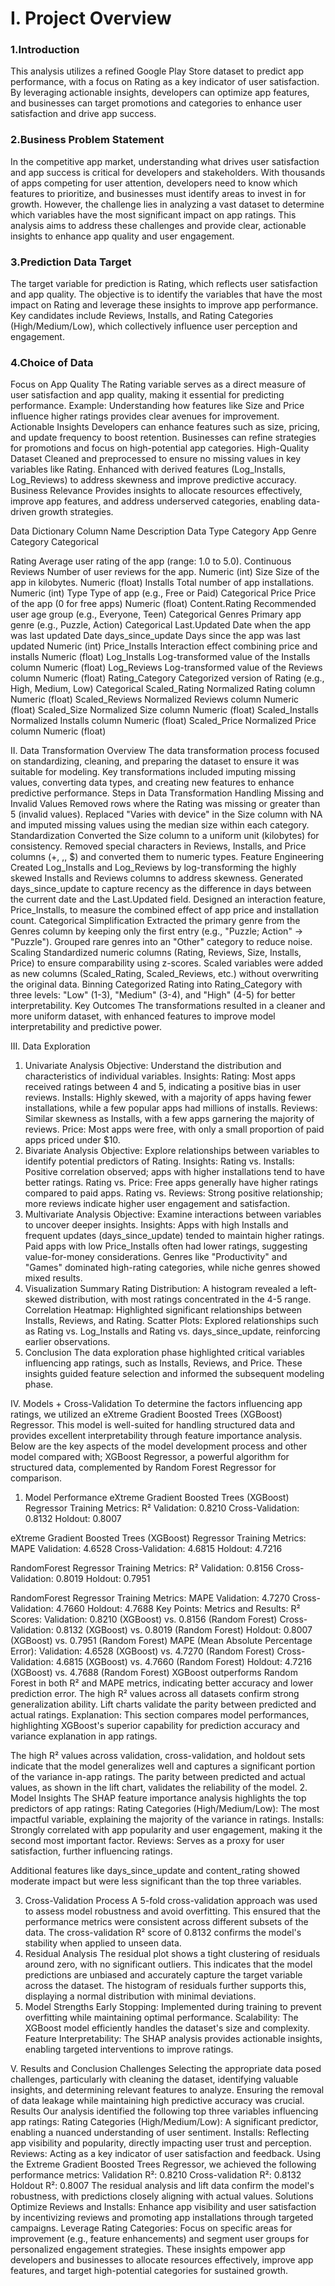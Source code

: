 # I. ​Project Overview 
### 1.Introduction
This analysis utilizes a refined Google Play Store dataset to predict app performance, with a focus on Rating as a key indicator of user satisfaction. By leveraging actionable insights, developers can optimize app features, and businesses can target promotions and categories to enhance user satisfaction and drive app success.

### 2.Business Problem Statement
In the competitive app market, understanding what drives user satisfaction and app success is critical for developers and stakeholders. With thousands of apps competing for user attention, developers need to know which features to prioritize, and businesses must identify areas to invest in for growth. However, the challenge lies in analyzing a vast dataset to determine which variables have the most significant impact on app ratings. This analysis aims to address these challenges and provide clear, actionable insights to enhance app quality and user engagement.
### 3.Prediction Data Target
The target variable for prediction is Rating, which reflects user satisfaction and app quality. The objective is to identify the variables that have the most impact on Rating and leverage these insights to improve app performance. Key candidates include Reviews, Installs, and Rating Categories (High/Medium/Low), which collectively influence user perception and engagement.
### 4.Choice of Data
Focus on App Quality
The Rating variable serves as a direct measure of user satisfaction and app quality, making it essential for predicting performance.
Example: Understanding how features like Size and Price influence higher ratings provides clear avenues for improvement.
Actionable Insights
Developers can enhance features such as size, pricing, and update frequency to boost retention.
Businesses can refine strategies for promotions and focus on high-potential app categories.
High-Quality Dataset
Cleaned and preprocessed to ensure no missing values in key variables like Rating.
Enhanced with derived features (Log_Installs, Log_Reviews) to address skewness and improve predictive accuracy.
Business Relevance
Provides insights to allocate resources effectively, improve app features, and address underserved categories, enabling data-driven growth strategies.

Data Dictionary
Column Name
Description
Data Type
Category
App Genre Category 
Categorical


Rating
Average user rating of the app (range: 1.0 to 5.0).
Continuous
Reviews
Number of user reviews for the app.
Numeric (int)
Size
Size of the app in kilobytes.
Numeric (float)
Installs
Total number of app installations.
Numeric (int)
Type
Type of app (e.g., Free or Paid)
Categorical
Price
Price of the app (0 for free apps)
Numeric (float)
Content.Rating
Recommended user age group (e.g., Everyone, Teen)
Categorical
Genres
Primary app genre (e.g., Puzzle, Action)
Categorical
Last.Updated
Date when the app was last updated
Date
days_since_update
Days since the app was last updated
Numeric (int)
Price_Installs
Interaction effect combining price and installs
Numeric (float)
Log_Installs
Log-transformed value of the Installs column
Numeric (float)
Log_Reviews
Log-transformed value of the Reviews column
Numeric (float)
Rating_Category
Categorized version of Rating (e.g., High, Medium, Low)
Categorical
Scaled_Rating
Normalized Rating column
Numeric (float)
Scaled_Reviews
Normalized Reviews column
Numeric (float)
Scaled_Size
Normalized Size column
Numeric (float)
Scaled_Installs
Normalized Installs column
Numeric (float)
Scaled_Price
Normalized Price column
Numeric (float)



II. Data Transformation
Overview
The data transformation process focused on standardizing, cleaning, and preparing the dataset to ensure it was suitable for modeling. Key transformations included imputing missing values, converting data types, and creating new features to enhance predictive performance.
Steps in Data Transformation
Handling Missing and Invalid Values
Removed rows where the Rating was missing or greater than 5 (invalid values).
Replaced "Varies with device" in the Size column with NA and imputed missing values using the median size within each category.
Standardization
Converted the Size column to a uniform unit (kilobytes) for consistency.
Removed special characters in Reviews, Installs, and Price columns (+, ,, $) and converted them to numeric types.
Feature Engineering
Created Log_Installs and Log_Reviews by log-transforming the highly skewed Installs and Reviews columns to address skewness.
Generated days_since_update to capture recency as the difference in days between the current date and the Last.Updated field.
Designed an interaction feature, Price_Installs, to measure the combined effect of app price and installation count.
Categorical Simplification
Extracted the primary genre from the Genres column by keeping only the first entry (e.g., "Puzzle; Action" → "Puzzle").
Grouped rare genres into an "Other" category to reduce noise.
Scaling
Standardized numeric columns (Rating, Reviews, Size, Installs, Price) to ensure comparability using z-scores.
Scaled variables were added as new columns (Scaled_Rating, Scaled_Reviews, etc.) without overwriting the original data.
Binning
Categorized Rating into Rating_Category with three levels: "Low" (1-3), "Medium" (3-4), and "High" (4-5) for better interpretability.
Key Outcomes
The transformations resulted in a cleaner and more uniform dataset, with enhanced features to improve model interpretability and predictive power.

III. Data Exploration
1. Univariate Analysis
Objective: Understand the distribution and characteristics of individual variables.
Insights:
Rating: Most apps received ratings between 4 and 5, indicating a positive bias in user reviews.
Installs: Highly skewed, with a majority of apps having fewer installations, while a few popular apps had millions of installs.
Reviews: Similar skewness as Installs, with a few apps garnering the majority of reviews.
Price: Most apps were free, with only a small proportion of paid apps priced under $10.
2. Bivariate Analysis
Objective: Explore relationships between variables to identify potential predictors of Rating.
Insights:
Rating vs. Installs: Positive correlation observed; apps with higher installations tend to have better ratings.
Rating vs. Price: Free apps generally have higher ratings compared to paid apps.
Rating vs. Reviews: Strong positive relationship; more reviews indicate higher user engagement and satisfaction.
3. Multivariate Analysis
Objective: Examine interactions between variables to uncover deeper insights.
Insights:
Apps with high Installs and frequent updates (days_since_update) tended to maintain higher ratings.
Paid apps with low Price_Installs often had lower ratings, suggesting value-for-money considerations.
Genres like "Productivity" and "Games" dominated high-rating categories, while niche genres showed mixed results.
4. Visualization Summary
Rating Distribution: A histogram revealed a left-skewed distribution, with most ratings concentrated in the 4-5 range.
Correlation Heatmap: Highlighted significant relationships between Installs, Reviews, and Rating.
Scatter Plots: Explored relationships such as Rating vs. Log_Installs and Rating vs. days_since_update, reinforcing earlier observations.
5. Conclusion
The data exploration phase highlighted critical variables influencing app ratings, such as Installs, Reviews, and Price. These insights guided feature selection and informed the subsequent modeling phase.

IV. Models + Cross-Validation
To determine the factors influencing app ratings, we utilized an eXtreme Gradient Boosted Trees (XGBoost) Regressor. This model is well-suited for handling structured data and provides excellent interpretability through feature importance analysis. Below are the key aspects of the model development process and other model compared with; XGBoost Regressor, a powerful algorithm for structured data, complemented by Random Forest Regressor for comparison.
1. Model Performance
eXtreme Gradient Boosted Trees (XGBoost) Regressor
Training Metrics: R²
Validation: 0.8210
Cross-Validation: 0.8132
Holdout: 0.8007

eXtreme Gradient Boosted Trees (XGBoost) Regressor
Training Metrics: MAPE
Validation: 4.6528
Cross-Validation: 4.6815
Holdout: 4.7216

RandomForest Regressor
Training Metrics: R²
Validation: 0.8156
Cross-Validation: 0.8019
Holdout: 0.7951

RandomForest Regressor
Training Metrics: MAPE
Validation: 4.7270
Cross-Validation: 4.7660
Holdout: 4.7688
Key Points:
Metrics and Results:
R² Scores:
Validation: 0.8210 (XGBoost) vs. 0.8156 (Random Forest)
Cross-Validation: 0.8132 (XGBoost) vs. 0.8019 (Random Forest)
Holdout: 0.8007 (XGBoost) vs. 0.7951 (Random Forest)
MAPE (Mean Absolute Percentage Error):
Validation: 4.6528 (XGBoost) vs. 4.7270 (Random Forest)
Cross-Validation: 4.6815 (XGBoost) vs. 4.7660 (Random Forest)
Holdout: 4.7216 (XGBoost) vs. 4.7688 (Random Forest)
XGBoost outperforms Random Forest in both R² and MAPE metrics, indicating better accuracy and lower prediction error. The high R² values across all datasets confirm strong generalization ability. Lift charts validate the parity between predicted and actual ratings.
Explanation: This section compares model performances, highlighting XGBoost's superior capability for prediction accuracy and variance explanation in app ratings.

The high R² values across validation, cross-validation, and holdout sets indicate that the model generalizes well and captures a significant portion of the variance in-app ratings. The parity between predicted and actual values, as shown in the lift chart, validates the reliability of the model.
2. Model Insights
The SHAP feature importance analysis highlights the top predictors of app ratings:
Rating Categories (High/Medium/Low): The most impactful variable, explaining the majority of the variance in ratings.
Installs: Strongly correlated with app popularity and user engagement, making it the second most important factor.
Reviews: Serves as a proxy for user satisfaction, further influencing ratings.

Additional features like days_since_update and content_rating showed moderate impact but were less significant than the top three variables.

3. Cross-Validation Process
A 5-fold cross-validation approach was used to assess model robustness and avoid overfitting. This ensured that the performance metrics were consistent across different subsets of the data.
The cross-validation R² score of 0.8132 confirms the model's stability when applied to unseen data.
4. Residual Analysis
The residual plot shows a tight clustering of residuals around zero, with no significant outliers. This indicates that the model predictions are unbiased and accurately capture the target variable across the dataset.
The histogram of residuals further supports this, displaying a normal distribution with minimal deviations.
5. Model Strengths
Early Stopping: Implemented during training to prevent overfitting while maintaining optimal performance.
Scalability: The XGBoost model efficiently handles the dataset's size and complexity.
Feature Interpretability: The SHAP analysis provides actionable insights, enabling targeted interventions to improve ratings.


V. Results and Conclusion 
Challenges
Selecting the appropriate data posed challenges, particularly with cleaning the dataset, identifying valuable insights, and determining relevant features to analyze. Ensuring the removal of data leakage while maintaining high predictive accuracy was crucial.
Results
Our analysis identified the following top three variables influencing app ratings:
Rating Categories (High/Medium/Low): A significant predictor, enabling a nuanced understanding of user sentiment.
Installs: Reflecting app visibility and popularity, directly impacting user trust and perception.
Reviews: Acting as a key indicator of user satisfaction and feedback.
Using the Extreme Gradient Boosted Trees Regressor, we achieved the following performance metrics:
Validation R²: 0.8210
Cross-validation R²: 0.8132
Holdout R²: 0.8007
The residual analysis and lift data confirm the model's robustness, with predictions closely aligning with actual values.
Solutions
Optimize Reviews and Installs: Enhance app visibility and user satisfaction by incentivizing reviews and promoting app installations through targeted campaigns.
Leverage Rating Categories: Focus on specific areas for improvement (e.g., feature enhancements) and segment user groups for personalized engagement strategies.
These insights empower app developers and businesses to allocate resources effectively, improve app features, and target high-potential categories for sustained growth.
